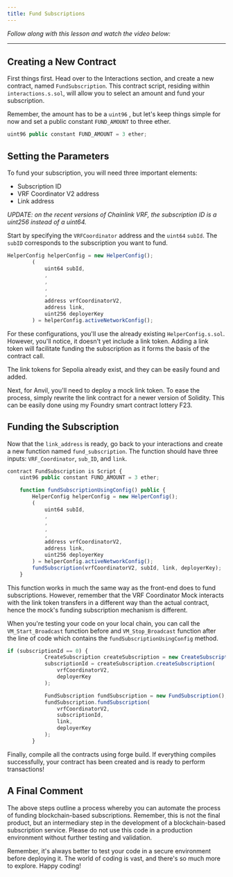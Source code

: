 ```yaml
---
title: Fund Subscriptions
---
```


_Follow along with this lesson and watch the video below:_



---

## Creating a New Contract

First things first. Head over to the Interactions section, and create a new contract, named `FundSubscription`. This contract script, residing within `interactions.s.sol`, will allow you to select an amount and fund your subscription.

Remember, the amount has to be a `uint96` , but let's keep things simple for now and set a public constant `FUND_AMOUNT` to three ether.

```js
uint96 public constant FUND_AMOUNT = 3 ether;
```

## Setting the Parameters

To fund your subscription, you will need three important elements:

- Subscription ID
- VRF Coordinator V2 address
- Link address

*UPDATE: on the recent versions of Chainlink VRF, the subscription ID is a uint256 instead of a uint64.*

Start by specifying the `VRFCoordinator` address and the `uint64` `subId`. The `subID` corresponds to the subscription you want to fund.

```js
HelperConfig helperConfig = new HelperConfig();
        (
            uint64 subId,
            ,
            ,
            ,
            ,
            address vrfCoordinatorV2,
            address link,
            uint256 deployerKey
        ) = helperConfig.activeNetworkConfig();
```

For these configurations, you'll use the already existing `HelperConfig.s.sol`. However, you'll notice, it doesn't yet include a link token. Adding a link token will facilitate funding the subscription as it forms the basis of the contract call.

The link tokens for Sepolia already exist, and they can be easily found and added.

Next, for Anvil, you'll need to deploy a mock link token. To ease the process, simply rewrite the link contract for a newer version of Solidity. This can be easily done using my Foundry smart contract lottery F23.

## Funding the Subscription

Now that the `link_address` is ready, go back to your interactions and create a new function named `fund_subscription`. The function should have three inputs: `VRF_Coordinator`, `sub_ID`, and `link`.

```js
contract FundSubscription is Script {
    uint96 public constant FUND_AMOUNT = 3 ether;

    function fundSubscriptionUsingConfig() public {
        HelperConfig helperConfig = new HelperConfig();
        (
            uint64 subId,
            ,
            ,
            ,
            ,
            address vrfCoordinatorV2,
            address link,
            uint256 deployerKey
        ) = helperConfig.activeNetworkConfig();
        fundSubscription(vrfCoordinatorV2, subId, link, deployerKey);
    }
```

This function works in much the same way as the front-end does to fund subscriptions. However, remember that the VRF Coordinator Mock interacts with the link token transfers in a different way than the actual contract, hence the mock's funding subscription mechanism is different.

When you're testing your code on your local chain, you can call the `VM_Start_Broadcast` function before and `VM_Stop_Broadcast` function after the line of code which contains the `fundSubscriptionUsingConfig` method.

```js
if (subscriptionId == 0) {
            CreateSubscription createSubscription = new CreateSubscription();
            subscriptionId = createSubscription.createSubscription(
                vrfCoordinatorV2,
                deployerKey
            );

            FundSubscription fundSubscription = new FundSubscription();
            fundSubscription.fundSubscription(
                vrfCoordinatorV2,
                subscriptionId,
                link,
                deployerKey
            );
        }

```

Finally, compile all the contracts using forge build. If everything compiles successfully, your contract has been created and is ready to perform transactions!

## A Final Comment

The above steps outline a process whereby you can automate the process of funding blockchain-based subscriptions. Remember, this is not the final product, but an intermediary step in the development of a blockchain-based subscription service. Please do not use this code in a production environment without further testing and validation.

Remember, it's always better to test your code in a secure environment before deploying it. The world of coding is vast, and there's so much more to explore. Happy coding!
